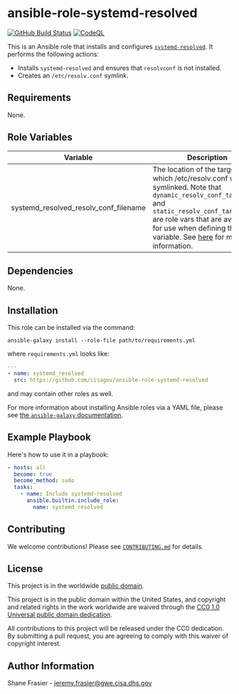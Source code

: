 # ansible-role-systemd-resolved #

[![GitHub Build Status](https://github.com/cisagov/ansible-role-systemd-resolved/workflows/build/badge.svg)](https://github.com/cisagov/ansible-role-systemd-resolved/actions)
[![CodeQL](https://github.com/cisagov/ansible-role-systemd-resolved/workflows/CodeQL/badge.svg)](https://github.com/cisagov/ansible-role-systemd-resolved/actions/workflows/codeql-analysis.yml)

This is an Ansible role that installs and configures
[`systemd-resolved`](https://wiki.archlinux.org/title/systemd-resolved).
It performs the following actions:

- Installs `systemd-resolved` and ensures that `resolvconf` is not
  installed.
- Creates an `/etc/resolv.conf` symlink.

## Requirements ##

None.

## Role Variables ##

| Variable | Description | Default | Required |
|----------|-------------|---------|----------|
| systemd_resolved_resolv_conf_filename | The location of the target to which /etc/resolv.conf will be symlinked.  Note that `dynamic_resolv_conf_target_dir` and `static_resolv_conf_target_dir` are role vars that are available for use when defining this variable.  See [here](https://man.archlinux.org/man/systemd-resolved.8#/ETC/RESOLV.CONF) for more information. | `"{{ dynamic_resolv_conf_target_dir }}/stub-resolv.conf"` | No |
<!--
| required_variable | Describe its purpose. | n/a | Yes |
-->

## Dependencies ##

None.

## Installation ##

This role can be installed via the command:

```console
ansible-galaxy install --role-file path/to/requirements.yml
```

where `requirements.yml` looks like:

```yaml
---
- name: systemd_resolved
  src: https://github.com/cisagov/ansible-role-systemd-resolved
```

and may contain other roles as well.

For more information about installing Ansible roles via a YAML file,
please see [the `ansible-galaxy`
documentation](https://docs.ansible.com/ansible/latest/galaxy/user_guide.html#installing-multiple-roles-from-a-file).

## Example Playbook ##

Here's how to use it in a playbook:

```yaml
- hosts: all
  become: true
  become_method: sudo
  tasks:
    - name: Include systemd-resolved
      ansible.builtin.include_role:
        name: systemd_resolved
```

## Contributing ##

We welcome contributions!  Please see [`CONTRIBUTING.md`](CONTRIBUTING.md) for
details.

## License ##

This project is in the worldwide [public domain](LICENSE).

This project is in the public domain within the United States, and
copyright and related rights in the work worldwide are waived through
the [CC0 1.0 Universal public domain
dedication](https://creativecommons.org/publicdomain/zero/1.0/).

All contributions to this project will be released under the CC0
dedication. By submitting a pull request, you are agreeing to comply
with this waiver of copyright interest.

## Author Information ##

Shane Frasier - <jeremy.frasier@gwe.cisa.dhs.gov>
